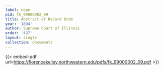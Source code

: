 ```yaml
---
label: nope
pid: fk_99000002_09
title: Abstract of Record Drom
year: '1894'
author: Supreme Court of Illinois
order: '437'
layout: single
collection: documents
---
```



{{< embed-pdf url=https://florencekelley.northwestern.edu/pdfs/fk_99000002_09.pdf >}}